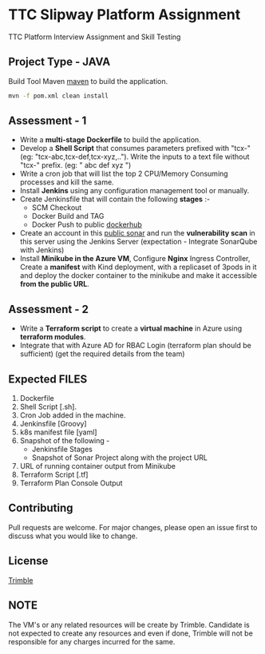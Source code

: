 # TTC Slipway Platform Assignment

TTC Platform Interview Assignment and Skill Testing

## Project Type - JAVA

Build Tool Maven [maven](https://maven.apache.org/) to build the application.

```bash
mvn -f pom.xml clean install
```

## Assessment - 1

- Write a __multi-stage Dockerfile__ to build the application.
- Develop a __Shell Script__ that consumes parameters prefixed with "tcx-" (eg: "tcx-abc,tcx-def,tcx-xyz,.."). Write the inputs to a text file without "tcx-" prefix. (eg: "
abc
def
xyz
")
- Write a cron job that will list the top 2 CPU/Memory Consuming processes and kill the same.
- Install __Jenkins__ using any configuration management tool or manually.
- Create Jenkinsfile that will contain the following __stages__ :-
     - SCM Checkout
     - Docker Build and TAG
     - Docker Push to public [dockerhub](https://hub.docker.com/)
- Create an account in this [public sonar](https://sonarcloud.io/explore/projects) and run the __vulnerability scan__ in this server using the Jenkins Server (expectation - Integrate SonarQube with Jenkins)
- Install __Minikube in the Azure VM__, Configure __Nginx__ Ingress Controller, Create a __manifest__ with Kind deployment, with a replicaset of 3pods in it and deploy the docker container to the minikube and make it accessible __from the public URL__.


## Assessment - 2

- Write a __Terraform script__ to create a __virtual machine__ in Azure using __terraform modules__. 
- Integrate that with Azure AD for RBAC Login (terraform plan should be sufficient) (get the required details from the team)


## Expected FILES
1. Dockerfile
2. Shell Script [.sh].
3. Cron Job added in the machine.
4. Jenkinsfile [Groovy]
5. k8s manifest file [yaml]
6. Snapshot of the following - 
     - Jenkinsfile Stages
     - Snapshot of Sonar Project along with the project URL
7. URL of running container output from Minikube
8. Terraform Script [.tf]
9. Terraform Plan Console Output

## Contributing
Pull requests are welcome. For major changes, please open an issue first to discuss what you would like to change.


## License
[Trimble](https://www.trimble.com/)

## NOTE
The VM's or any related resources will be create by Trimble. Candidate is not expected to create any resources and even if done, Trimble will not be responsible for any charges incurred for the same.   

